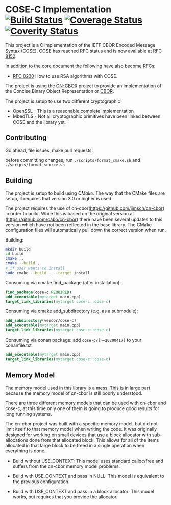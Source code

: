 
# COSE-C Implementation [![Build Status](https://travis-ci.org/cose-wg/COSE-C.svg?branch=master)](https://travis-ci.org/cose-wg/COSE-C) [![Coverage Status](https://coveralls.io/repos/cose-wg/COSE-C/badge.svg?branch=master&service=github)](https://coveralls.io/github/cose-wg/COSE-C?branch=master) [![Coverity Status](https://scan.coverity.com/projects/7542/badge.svg)](https://scan.coverity.com/projects/jimsch-cose-c)

This project is a C implementation of the IETF CBOR Encoded Message Syntax (COSE).
COSE has reached RFC status and is now available at [RFC 8152](https://tools.ietf.org/html/rfc8152).

In addition to the core document the following have also become RFCs:

* [RFC 8230](https://tools.ietf.org/html/rfc8230) How to use RSA algorithms with COSE.


The project is using the [CN-CBOR](https://github.com/cabo/cn-cbor) project to provide an implementation of the Concise Binary Object Representation or [CBOR](https://datatracker.ietf.org/doc/rfc7049/).

The project is setup to use two different cryptographic

* OpenSSL - This is a reasonable complete implementation
* MbedTLS - Not all cryptographic primitives have been linked between COSE and the library yet.

## Contributing

Go ahead, file issues, make pull requests.

before committing changes, run `./scripts/format_cmake.sh` and `./scripts/format_source.sh`

## Building

The project is setup to build using *CMake.*  The way that the CMake files are setup, it requires that version 3.0 or higher is used.

The project requires the use of cn-cbor(https://github.com/jimsch/cn-cbor) in order to build. While this is based on the original version at (https://github.com/cabo/cn-cbor) there have been several updates to this version which have not been reflected in the base library. The CMake configuration files will automatically pull down the correct version when run.

Building:
```sh
mkdir build
cd build
cmake ..
cmake --build .
# if user wants to install
sudo cmake --build . --target install
```

Consuming via cmake find_package (after installation):
```cmake
find_package(cose-c REQUIRED)
add_executable(mytarget main.cpp)
target_link_libraries(mytarget cose-c::cose-c)
```

Consuming via cmake add_subdirectory (e.g. as a submodule):
```cmake
add_subdirectory(vendor/cose-c)
add_executable(mytarget main.cpp)
target_link_libraries(mytarget cose-c::cose-c)
```

Consuming via conan package: add `cose-c/[>=20200417]` to your conanfile.txt
```cmake
add_executable(mytarget main.cpp)
target_link_libraries(mytarget cose-c::cose-c)
```

## Memory Model

The memory model used in this library is a mess.  This is in large part because the memory model of cn-cbor is still poorly understood.

There are three different memory models that can be used with cn-cbor and cose-c, at this time only one of them is going to produce good results for long running systems.

The cn-cbor project was built with a specific memory model, but did not limit itself to that memory model when writing the code.
It was originally designed for working on small devices that use a block allocator with sub-allocations done from that allocated block.
This allows for all of the items allocated in that large block to be freed in a single operation when everything is done.

* Build without USE_CONTEXT: This model uses standard calloc/free and suffers from the cn-cbor memory model problems.

* Build with USE_CONTEXT and pass in NULL:  This model is equivalent to the previous configuration.

* Build with USE_CONTEXT and pass in a block allocator:  This model works, but requires that you provide the allocator.

